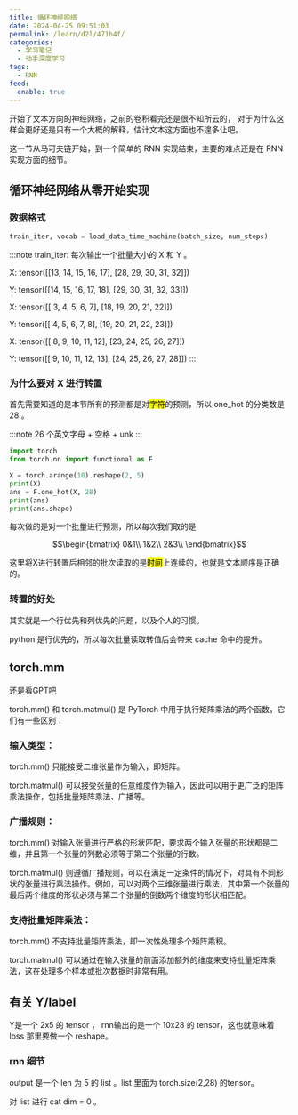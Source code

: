 ```yaml
---
title: 循环神经网络
date: 2024-04-25 09:51:03
permalink: /learn/d2l/471b4f/
categories:
  - 学习笔记
  - 动手深度学习
tags:
  - RNN
feed:
  enable: true
---
```


开始了文本方向的神经网络，之前的卷积看完还是很不知所云的， 对于为什么这样会更好还是只有一个大概的解释，估计文本这方面也不遑多让吧。

<!-- more -->

这一节从马可夫链开始，到一个简单的 RNN 实现结束，主要的难点还是在 RNN 实现方面的细节。

## 循环神经网络从零开始实现

### 数据格式

```python
train_iter, vocab = load_data_time_machine(batch_size, num_steps)
```

:::note
train_iter: 每次输出一个批量大小的 X 和 Y 。

X:  tensor([[13, 14, 15, 16, 17],
        [28, 29, 30, 31, 32]])

Y: tensor([[14, 15, 16, 17, 18],
        [29, 30, 31, 32, 33]])

X:  tensor([[ 3,  4,  5,  6,  7],
        [18, 19, 20, 21, 22]])

Y: tensor([[ 4,  5,  6,  7,  8],
        [19, 20, 21, 22, 23]])

X:  tensor([[ 8,  9, 10, 11, 12],
[23, 24, 25, 26, 27]])

Y: tensor([[ 9, 10, 11, 12, 13],
        [24, 25, 26, 27, 28]])
:::

### 为什么要对 X 进行转置

首先需要知道的是本节所有的预测都是对<mark>字符</mark>的预测，所以 one_hot 的分类数是 28 。

:::note
26 个英文字母 + 空格 + unk
:::

```python
import torch
from torch.nn import functional as F

X = torch.arange(10).reshape(2, 5)
print(X)
ans = F.one_hot(X, 28)
print(ans)
print(ans.shape)
```

每次做的是对一个批量进行预测，所以每次我们取的是

$$\begin{bmatrix}
0&1\\
1&2\\
2&3\\
\end{bmatrix}$$

这里将X进行转置后相邻的批次读取的是<mark>时间</mark>上连续的，也就是文本顺序是正确的。

### 转置的好处

其实就是一个行优先和列优先的问题，以及个人的习惯。

python 是行优先的，所以每次批量读取转值后会带来 cache 命中的提升。

## torch.mm

还是看GPT吧

torch.mm() 和 torch.matmul() 是 PyTorch 中用于执行矩阵乘法的两个函数，它们有一些区别：

### 输入类型：

torch.mm() 只能接受二维张量作为输入，即矩阵。

torch.matmul() 可以接受张量的任意维度作为输入，因此可以用于更广泛的矩阵乘法操作，包括批量矩阵乘法、广播等。

### 广播规则：

torch.mm() 对输入张量进行严格的形状匹配，要求两个输入张量的形状都是二维，并且第一个张量的列数必须等于第二个张量的行数。

torch.matmul() 则遵循广播规则，可以在满足一定条件的情况下，对具有不同形状的张量进行乘法操作。例如，可以对两个三维张量进行乘法，其中第一个张量的最后两个维度的形状必须与第二个张量的倒数两个维度的形状相匹配。

### 支持批量矩阵乘法：

torch.mm() 不支持批量矩阵乘法，即一次性处理多个矩阵乘积。

torch.matmul() 可以通过在输入张量的前面添加额外的维度来支持批量矩阵乘法，这在处理多个样本或批次数据时非常有用。

## 有关 Y/label

Y是一个 2x5 的 tensor ， rnn输出的是一个 10x28 的 tensor，这也就意味着 loss 那里要做一个 reshape。

### rnn 细节

output 是一个 len 为 5 的 list 。list 里面为 torch.size(2,28) 的tensor。

对 list 进行 cat dim = 0 。
